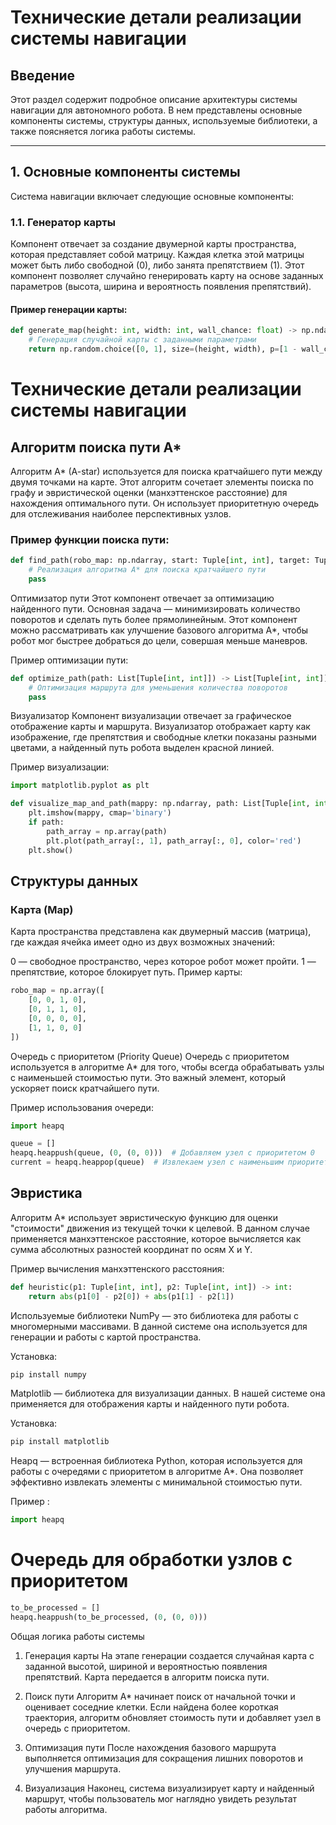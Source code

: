# Технические детали реализации системы навигации

## Введение

Этот раздел содержит подробное описание архитектуры системы навигации для автономного робота. В нем представлены основные компоненты системы, структуры данных, используемые библиотеки, а также поясняется логика работы системы.

---

## 1. Основные компоненты системы

Система навигации включает следующие основные компоненты:

### 1.1. Генератор карты

Компонент отвечает за создание двумерной карты пространства, которая представляет собой матрицу. Каждая клетка этой матрицы может быть либо свободной (0), либо занята препятствием (1). Этот компонент позволяет случайно генерировать карту на основе заданных параметров (высота, ширина и вероятность появления препятствий).

#### Пример генерации карты:
```python
def generate_map(height: int, width: int, wall_chance: float) -> np.ndarray:
    # Генерация случайной карты с заданными параметрами
    return np.random.choice([0, 1], size=(height, width), p=[1 - wall_chance, wall_chance])
```
# Технические детали реализации системы навигации

## Алгоритм поиска пути A*

Алгоритм A* (A-star) используется для поиска кратчайшего пути между двумя точками на карте. Этот алгоритм сочетает элементы поиска по графу и эвристической оценки (манхэттенское расстояние) для нахождения оптимального пути. Он использует приоритетную очередь для отслеживания наиболее перспективных узлов.

### Пример функции поиска пути:

```python
def find_path(robo_map: np.ndarray, start: Tuple[int, int], target: Tuple[int, int]) -> List[Tuple[int, int]]:
    # Реализация алгоритма A* для поиска кратчайшего пути
    pass
```
Оптимизатор пути
Этот компонент отвечает за оптимизацию найденного пути. Основная задача — минимизировать количество поворотов и сделать путь более прямолинейным. Этот компонент можно рассматривать как улучшение базового алгоритма A*, чтобы робот мог быстрее добраться до цели, совершая меньше маневров.

Пример оптимизации пути:
```python
def optimize_path(path: List[Tuple[int, int]]) -> List[Tuple[int, int]]:
    # Оптимизация маршрута для уменьшения количества поворотов
    pass
```
Визуализатор
Компонент визуализации отвечает за графическое отображение карты и маршрута. Визуализатор отображает карту как изображение, где препятствия и свободные клетки показаны разными цветами, а найденный путь робота выделен красной линией.

Пример визуализации:
```python
import matplotlib.pyplot as plt

def visualize_map_and_path(mappy: np.ndarray, path: List[Tuple[int, int]]) -> None:
    plt.imshow(mappy, cmap='binary')
    if path:
        path_array = np.array(path)
        plt.plot(path_array[:, 1], path_array[:, 0], color='red')
    plt.show()
```
## Структуры данных
### Карта (Map)
Карта пространства представлена как двумерный массив (матрица), где каждая ячейка имеет одно из двух возможных значений:

0 — свободное пространство, через которое робот может пройти.
1 — препятствие, которое блокирует путь.
Пример карты:
```python
robo_map = np.array([
    [0, 0, 1, 0],
    [0, 1, 1, 0],
    [0, 0, 0, 0],
    [1, 1, 0, 0]
])
```
Очередь с приоритетом (Priority Queue)
Очередь с приоритетом используется в алгоритме A* для того, чтобы всегда обрабатывать узлы с наименьшей стоимостью пути. Это важный элемент, который ускоряет поиск кратчайшего пути.

Пример использования очереди:
```python
import heapq

queue = []
heapq.heappush(queue, (0, (0, 0)))  # Добавляем узел с приоритетом 0
current = heapq.heappop(queue)  # Извлекаем узел с наименьшим приоритетом
```
## Эвристика
Алгоритм A* использует эвристическую функцию для оценки "стоимости" движения из текущей точки к целевой. В данном случае применяется манхэттенское расстояние, которое вычисляется как сумма абсолютных разностей координат по осям X и Y.

Пример вычисления манхэттенского расстояния:
```python
def heuristic(p1: Tuple[int, int], p2: Tuple[int, int]) -> int:
    return abs(p1[0] - p2[0]) + abs(p1[1] - p2[1])
```
Используемые библиотеки
NumPy — это библиотека для работы с многомерными массивами. В данной системе она используется для генерации и работы с картой пространства.

Установка:
```python
pip install numpy
```

Matplotlib — библиотека для визуализации данных. В нашей системе она применяется для отображения карты и найденного пути робота.

Установка:
```python
pip install matplotlib
```
Heapq — встроенная библиотека Python, которая используется для работы с очередями с приоритетом в алгоритме A*. Она позволяет эффективно извлекать элементы с минимальной стоимостью пути.

Пример :
```python
import heapq
````

# Очередь для обработки узлов с приоритетом
```python
to_be_processed = []
heapq.heappush(to_be_processed, (0, (0, 0)))
```
Общая логика работы системы
1. Генерация карты
На этапе генерации создается случайная карта с заданной высотой, шириной и вероятностью появления препятствий. Карта передается в алгоритм поиска пути.

2. Поиск пути
Алгоритм A* начинает поиск от начальной точки и оценивает соседние клетки. Если найдена более короткая траектория, алгоритм обновляет стоимость пути и добавляет узел в очередь с приоритетом.

3. Оптимизация пути
После нахождения базового маршрута выполняется оптимизация для сокращения лишних поворотов и улучшения маршрута.

4. Визуализация
Наконец, система визуализирует карту и найденный маршрут, чтобы пользователь мог наглядно увидеть результат работы алгоритма.